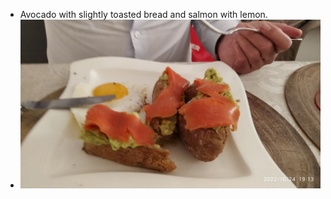 - Avocado with slightly toasted bread and salmon with lemon.
- ![photo_2022-11-26 21.13.35.jpeg](../assets/photo_2022-11-26_21.13.35_1669493630813_0.jpeg)
